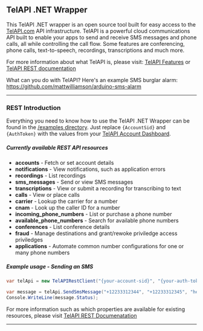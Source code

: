 ## TelAPI .NET Wrapper

This TelAPI .NET wrapper is an open source tool built for easy access to the [TelAPI.com](http://telapi.com) API infrastructure. TelAPI is a powerful cloud communications API built to enable your apps to send and receive SMS messages and phone calls, all while controlling the call flow. Some features are conferencing, phone calls, text-to-speech, recordings, transcriptions and much more.

For more information about what TelAPI is, please visit: [TelAPI Features](http://www.telapi.com/features) or [TelAPI REST documentation](http://www.telapi.com/docs/api/rest/)

What can you do with TelAPI? Here's an example SMS burglar alarm: https://github.com/mattwilliamson/arduino-sms-alarm

---

### REST Introduction

Everything you need to know how to use the TelAPI .NET Wrapper can be found in the [/examples directory](https://github.com/teltechsystems/telapi-dotnet/tree/master/example).
Just replace `{AccountSid}` and `{AuthToken}` with the values from your [TelAPI Account Dashboard](https://www.telapi.com/dashboard/).

##### Currently available REST API resources

* **accounts**                  - Fetch or set account details
* **notifications**             - View notifications, such as application errors
* **recordings**                - List recordings
* **sms_messages**              - Send or view SMS messages
* **transcriptions**            - View or submit a recording for transcribing to text
* **calls**                     - View or place calls
* **carrier**                   - Lookup the carrier for a number
* **cnam**                      - Look up the caller ID for a number
* **incoming_phone_numbers**    - List or purchase a phone number
* **available_phone_numbers**   - Search for available phone numbers
* **conferences**               - List conference details
* **fraud**                     - Manage destinations and grant/rewoke priviledge access priviledges
* **applications**              - Automate common number configurations for one or many phone numbers

##### Example usage - Sending an SMS

```c#
var telApi = new TelAPIRestClient("{your-account-sid}", "{your-auth-token}");

var message = telApi.SendSmsMessage("+12233312344", "+12233312345", "hello world!");
Console.WriteLine(message.Status);  
```


For more information such as which properties are available for existing resources, please visit [TelAPI REST Documenatation](http://www.telapi.com/docs/api/rest/)

----


